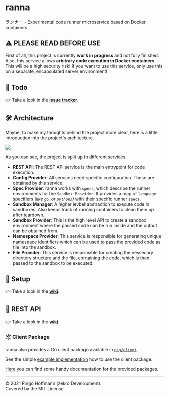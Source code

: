 # ranna

ランナー - Experimental code runner microservice based on Docker containers.

## ⚠ PLEASE READ BEFORE USE

First of all, this project is currently **work in progress** and not fully finished.  
Also, this service allows **arbitrary code execution in Docker containers**. This will be a high security risk! If you want to use this service, only use this on a separate, encapsulated server environment!

## 📃 Todo

👉 Take a look in the [**issue tracker**](https://github.com/zekroTJA/ranna/issues).

## 🛠 Architecture

Maybe, to make my thoughts behind the project more clear, here is a little introduction into the project's architecture.

![](https://i.imgur.com/lW0CNPe.png)

As you can see, the project is split up in different services.

- **REST API**: The REST API service is the main entrypoint for code execution.
- **Config Provider**: All services need specific configuration. These are obtained by this service.
- **Spec Provider**: ranna works with `specs`, which describe the runner environments for the `Sandbox Provider`. It provides a map of `language` specifiers *(like `go`, or `python3`)* with their specific runner `specs`.
- **Sandbox Manager**: A higher levbel abstraction to execute code in sandboxes. Also keeps track of running containers to clean them up after teardown.
- **Sandbox Provider**: This is the high level API to create a sandbox environment where the passed code can be run inside and the output can be obtained from.
- **Namespace Provider**: This service is responsible for generating unique namespace identifiers which can be used to pass the provided code as file into the sandbox.
- **File Provider**: This service is responsible for creating the nessecary directory structure and the file, containing the code, which is then passed to the sandbox to be executed.

## 🚀 Setup

👉 Take a look in the [**wiki**](https://github.com/zekroTJA/ranna/wiki/%F0%9F%9A%80-Setup).

## 📡 REST API

👉 Take a look in the [**wiki**](https://github.com/zekroTJA/ranna/wiki/%F0%9F%93%A1-API).

### 📦 Client Package

ranna also provides a Go client package available in [`pkg/client`](https://github.com/zekroTJA/ranna/tree/master/pkg/client).

See the simple [example implementation](https://github.com/zekroTJA/ranna/blob/master/examples/client/main.go) how to use the client package.

[Here](https://pkg.go.dev/github.com/zekroTJA/ranna#section-directories) you can find some handy documentation for the provided packages.

---

© 2021 Ringo Hoffmann (zekro Development).  
Covered by the MIT License.